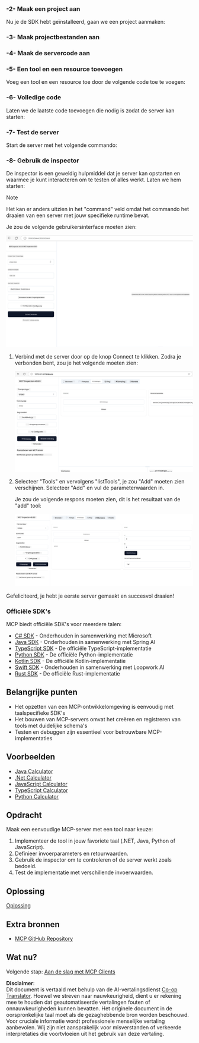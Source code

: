 <!--
CO_OP_TRANSLATOR_METADATA:
{
  "original_hash": "37563349cd6894fe00489bf3b4d488ae",
  "translation_date": "2025-06-02T10:37:42+00:00",
  "source_file": "03-GettingStarted/01-first-server/README.md",
  "language_code": "nl"
}
-->
### -2- Maak een project aan

Nu je de SDK hebt geïnstalleerd, gaan we een project aanmaken:

### -3- Maak projectbestanden aan

### -4- Maak de servercode aan

### -5- Een tool en een resource toevoegen

Voeg een tool en een resource toe door de volgende code toe te voegen:

### -6- Volledige code

Laten we de laatste code toevoegen die nodig is zodat de server kan starten:

### -7- Test de server

Start de server met het volgende commando:

### -8- Gebruik de inspector

De inspector is een geweldig hulpmiddel dat je server kan opstarten en waarmee je kunt interacteren om te testen of alles werkt. Laten we hem starten:

> [!NOTE]
> Het kan er anders uitzien in het "command" veld omdat het commando het draaien van een server met jouw specifieke runtime bevat.

Je zou de volgende gebruikersinterface moeten zien:

![Connect](../../../../translated_images/connect.141db0b2bd05f096fb1dd91273771fd8b2469d6507656c3b0c9df4b3c5473929.nl.png)

1. Verbind met de server door op de knop Connect te klikken. 
   Zodra je verbonden bent, zou je het volgende moeten zien:

   ![Connected](../../../../translated_images/connected.73d1e042c24075d386cacdd4ee7cd748c16364c277d814e646ff2f7b5eefde85.nl.png)

2. Selecteer "Tools" en vervolgens "listTools", je zou "Add" moeten zien verschijnen. Selecteer "Add" en vul de parameterwaarden in.

   Je zou de volgende respons moeten zien, dit is het resultaat van de "add" tool:

   ![Resultaat van het uitvoeren van add](../../../../translated_images/ran-tool.a5a6ee878c1369ec1e379b81053395252a441799dbf23416c36ddf288faf8249.nl.png)

Gefeliciteerd, je hebt je eerste server gemaakt en succesvol draaien!

### Officiële SDK's

MCP biedt officiële SDK's voor meerdere talen:
- [C# SDK](https://github.com/modelcontextprotocol/csharp-sdk) - Onderhouden in samenwerking met Microsoft
- [Java SDK](https://github.com/modelcontextprotocol/java-sdk) - Onderhouden in samenwerking met Spring AI
- [TypeScript SDK](https://github.com/modelcontextprotocol/typescript-sdk) - De officiële TypeScript-implementatie
- [Python SDK](https://github.com/modelcontextprotocol/python-sdk) - De officiële Python-implementatie
- [Kotlin SDK](https://github.com/modelcontextprotocol/kotlin-sdk) - De officiële Kotlin-implementatie
- [Swift SDK](https://github.com/modelcontextprotocol/swift-sdk) - Onderhouden in samenwerking met Loopwork AI
- [Rust SDK](https://github.com/modelcontextprotocol/rust-sdk) - De officiële Rust-implementatie

## Belangrijke punten

- Het opzetten van een MCP-ontwikkelomgeving is eenvoudig met taalspecifieke SDK's
- Het bouwen van MCP-servers omvat het creëren en registreren van tools met duidelijke schema's
- Testen en debuggen zijn essentieel voor betrouwbare MCP-implementaties

## Voorbeelden

- [Java Calculator](../samples/java/calculator/README.md)
- [.Net Calculator](../../../../03-GettingStarted/samples/csharp)
- [JavaScript Calculator](../samples/javascript/README.md)
- [TypeScript Calculator](../samples/typescript/README.md)
- [Python Calculator](../../../../03-GettingStarted/samples/python)

## Opdracht

Maak een eenvoudige MCP-server met een tool naar keuze:
1. Implementeer de tool in jouw favoriete taal (.NET, Java, Python of JavaScript).
2. Definieer invoerparameters en retourwaarden.
3. Gebruik de inspector om te controleren of de server werkt zoals bedoeld.
4. Test de implementatie met verschillende invoerwaarden.

## Oplossing

[Oplossing](./solution/README.md)

## Extra bronnen

- [MCP GitHub Repository](https://github.com/microsoft/mcp-for-beginners)

## Wat nu?

Volgende stap: [Aan de slag met MCP Clients](/03-GettingStarted/02-client/README.md)

**Disclaimer**:  
Dit document is vertaald met behulp van de AI-vertalingsdienst [Co-op Translator](https://github.com/Azure/co-op-translator). Hoewel we streven naar nauwkeurigheid, dient u er rekening mee te houden dat geautomatiseerde vertalingen fouten of onnauwkeurigheden kunnen bevatten. Het originele document in de oorspronkelijke taal moet als de gezaghebbende bron worden beschouwd. Voor cruciale informatie wordt professionele menselijke vertaling aanbevolen. Wij zijn niet aansprakelijk voor misverstanden of verkeerde interpretaties die voortvloeien uit het gebruik van deze vertaling.